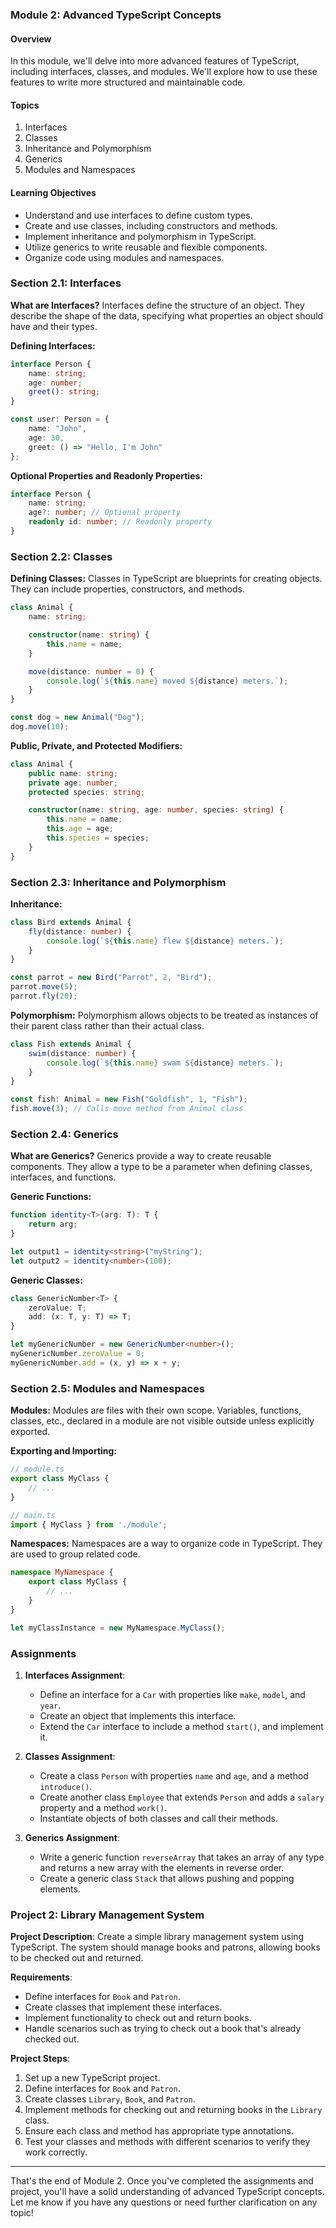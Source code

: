 
### Module 2: Advanced TypeScript Concepts

#### Overview
In this module, we'll delve into more advanced features of TypeScript, including interfaces, classes, and modules. We'll explore how to use these features to write more structured and maintainable code.

#### Topics
1. Interfaces
2. Classes
3. Inheritance and Polymorphism
4. Generics
5. Modules and Namespaces

#### Learning Objectives
- Understand and use interfaces to define custom types.
- Create and use classes, including constructors and methods.
- Implement inheritance and polymorphism in TypeScript.
- Utilize generics to write reusable and flexible components.
- Organize code using modules and namespaces.

### Section 2.1: Interfaces

**What are Interfaces?**
Interfaces define the structure of an object. They describe the shape of the data, specifying what properties an object should have and their types.

**Defining Interfaces:**
```typescript
interface Person {
    name: string;
    age: number;
    greet(): string;
}

const user: Person = {
    name: "John",
    age: 30,
    greet: () => "Hello, I'm John"
};
```

**Optional Properties and Readonly Properties:**
```typescript
interface Person {
    name: string;
    age?: number; // Optional property
    readonly id: number; // Readonly property
}
```

### Section 2.2: Classes

**Defining Classes:**
Classes in TypeScript are blueprints for creating objects. They can include properties, constructors, and methods.

```typescript
class Animal {
    name: string;

    constructor(name: string) {
        this.name = name;
    }

    move(distance: number = 0) {
        console.log(`${this.name} moved ${distance} meters.`);
    }
}

const dog = new Animal("Dog");
dog.move(10);
```

**Public, Private, and Protected Modifiers:**
```typescript
class Animal {
    public name: string;
    private age: number;
    protected species: string;

    constructor(name: string, age: number, species: string) {
        this.name = name;
        this.age = age;
        this.species = species;
    }
}
```

### Section 2.3: Inheritance and Polymorphism

**Inheritance:**
```typescript
class Bird extends Animal {
    fly(distance: number) {
        console.log(`${this.name} flew ${distance} meters.`);
    }
}

const parrot = new Bird("Parrot", 2, "Bird");
parrot.move(5);
parrot.fly(20);
```

**Polymorphism:**
Polymorphism allows objects to be treated as instances of their parent class rather than their actual class.

```typescript
class Fish extends Animal {
    swim(distance: number) {
        console.log(`${this.name} swam ${distance} meters.`);
    }
}

const fish: Animal = new Fish("Goldfish", 1, "Fish");
fish.move(3); // Calls move method from Animal class
```

### Section 2.4: Generics

**What are Generics?**
Generics provide a way to create reusable components. They allow a type to be a parameter when defining classes, interfaces, and functions.

**Generic Functions:**
```typescript
function identity<T>(arg: T): T {
    return arg;
}

let output1 = identity<string>("myString");
let output2 = identity<number>(100);
```

**Generic Classes:**
```typescript
class GenericNumber<T> {
    zeroValue: T;
    add: (x: T, y: T) => T;
}

let myGenericNumber = new GenericNumber<number>();
myGenericNumber.zeroValue = 0;
myGenericNumber.add = (x, y) => x + y;
```

### Section 2.5: Modules and Namespaces

**Modules:**
Modules are files with their own scope. Variables, functions, classes, etc., declared in a module are not visible outside unless explicitly exported.

**Exporting and Importing:**
```typescript
// module.ts
export class MyClass {
    // ...
}

// main.ts
import { MyClass } from './module';
```

**Namespaces:**
Namespaces are a way to organize code in TypeScript. They are used to group related code.

```typescript
namespace MyNamespace {
    export class MyClass {
        // ...
    }
}

let myClassInstance = new MyNamespace.MyClass();
```

### Assignments

1. **Interfaces Assignment**:
   - Define an interface for a `Car` with properties like `make`, `model`, and `year`.
   - Create an object that implements this interface.
   - Extend the `Car` interface to include a method `start()`, and implement it.

2. **Classes Assignment**:
   - Create a class `Person` with properties `name` and `age`, and a method `introduce()`.
   - Create another class `Employee` that extends `Person` and adds a `salary` property and a method `work()`.
   - Instantiate objects of both classes and call their methods.

3. **Generics Assignment**:
   - Write a generic function `reverseArray` that takes an array of any type and returns a new array with the elements in reverse order.
   - Create a generic class `Stack` that allows pushing and popping elements.

### Project 2: Library Management System

**Project Description**:
Create a simple library management system using TypeScript. The system should manage books and patrons, allowing books to be checked out and returned.

**Requirements**:
- Define interfaces for `Book` and `Patron`.
- Create classes that implement these interfaces.
- Implement functionality to check out and return books.
- Handle scenarios such as trying to check out a book that's already checked out.

**Project Steps**:
1. Set up a new TypeScript project.
2. Define interfaces for `Book` and `Patron`.
3. Create classes `Library`, `Book`, and `Patron`.
4. Implement methods for checking out and returning books in the `Library` class.
5. Ensure each class and method has appropriate type annotations.
6. Test your classes and methods with different scenarios to verify they work correctly.

---

That's the end of Module 2. Once you've completed the assignments and project, you'll have a solid understanding of advanced TypeScript concepts. Let me know if you have any questions or need further clarification on any topic!